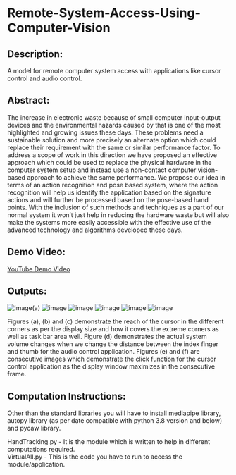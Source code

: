# Remote-System-Access-Using-Computer-Vision
## Description: 
A model for remote computer system access with applications like cursor control and audio control.

## Abstract:
The increase in electronic waste because of small computer input-output devices and the environmental hazards caused by that is one of the most highlighted and growing issues these days. These problems need a sustainable solution and more precisely an alternate option which could replace their requirement with the same or similar performance factor. To address a scope of work in this direction we have proposed an effective approach which could be used to replace the physical hardware in the computer system setup and instead use a non-contact computer vision-based approach to achieve the same performance. We propose our idea in terms of an action recognition and pose based system, where the action recognition will help us identify the application based on the signature actions and will further be processed based on the pose-based hand points. With the inclusion of such methods and techniques as a part of our normal system it won’t just help in reducing the hardware waste but will also make the systems more easily accessible with the effective use of the advanced technology and algorithms developed these days.

## Demo Video:
[YouTube Demo Video](https://youtu.be/YOxCYI1V5Y0)

## Outputs:
![image](https://user-images.githubusercontent.com/83297868/145293166-9effb809-fbfa-4b76-9cf9-d0acf901db0a.png)(a)
![image](https://user-images.githubusercontent.com/83297868/145293191-cef763e7-db16-4f55-a1d8-a77b4714440c.png)
![image](https://user-images.githubusercontent.com/83297868/145293363-35e2238b-d939-4155-8723-9117241db29e.png)
![image](https://user-images.githubusercontent.com/83297868/145293378-d06bf7e1-a0a4-4160-b273-847b8c2d2d48.png)
![image](https://user-images.githubusercontent.com/83297868/145293389-e1ef5b32-5aac-4574-9d1c-d9905a27d4f6.png)
![image](https://user-images.githubusercontent.com/83297868/145293411-803d61f8-6fda-4716-aeaa-c4ba5c87ff98.png)

Figures (a), (b) and (c) demonstrate the reach of the cursor in the different corners as per the display size and how it covers the extreme corners as well as task bar area well. Figure (d) demonstrates the actual system volume changes when we change the distance between the index finger and thumb for the audio control application. Figures (e) and (f) are consecutive images which demonstrate the click function for the cursor control application as the display window maximizes in the consecutive frame.

## Computation Instructions:
Other than the standard libraries you will have to install mediapipe library, autopy library (as per date compatible with python 3.8 version and below) and pycaw library.

HandTracking.py - It is the module which is written to help in different computations required.<br/>
VirtualAll.py - This is the code you have to run to access the module/application.
